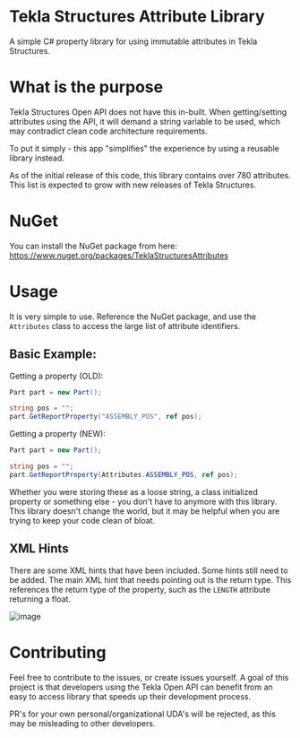 # Tekla Structures Attribute Library
A simple C# property library for using immutable attributes in Tekla Structures.

# What is the purpose
Tekla Structures Open API does not have this in-built. When getting/setting attributes using the API, it will demand a string variable to be used, which may contradict clean code architecture requirements.

To put it simply - this app "simplifies" the experience by using a reusable library instead.

As of the initial release of this code, this library contains over 780 attributes. This list is expected to grow with new releases of Tekla Structures.

# NuGet
You can install the NuGet package from here: https://www.nuget.org/packages/TeklaStructuresAttributes

# Usage
It is very simple to use. Reference the NuGet package, and use the `Attributes` class to access the large list of attribute identifiers.

## Basic Example:
Getting a property (OLD):
```cs
Part part = new Part();

string pos = "";
part.GetReportProperty("ASSEMBLY_POS", ref pos);
```

Getting a property (NEW):
```cs
Part part = new Part();

string pos = "";
part.GetReportProperty(Attributes.ASSEMBLY_POS, ref pos);
```

Whether you were storing these as a loose string, a class initialized property or something else - you don't have to anymore with this library. This library doesn't change the world, but it may be helpful when you are trying to keep your code clean of bloat.

## XML Hints
There are some XML hints that have been included. Some hints still need to be added. The main XML hint that needs pointing out is the return type. This references the return type of the property, such as the `LENGTH` attribute returning a float.

![image](https://github.com/cwancy/tekla-structures-attributes/assets/60968585/26981bb9-66f0-4e65-be94-b510c9204f7b)

# Contributing
Feel free to contribute to the issues, or create issues yourself. A goal of this project is that developers using the Tekla Open API can benefit from an easy to access library that speeds up their development process.

PR's for your own personal/organizational UDA's will be rejected, as this may be misleading to other developers.
